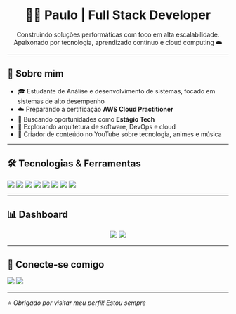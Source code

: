 <h1 align="center">👨‍💻 Paulo | Full Stack Developer</h1>
<p align="center">
  Construindo soluções performáticas com foco em alta escalabilidade. Apaixonado por tecnologia, aprendizado contínuo e cloud computing ☁️
</p>

---

## 🧠 Sobre mim

- 🎓 Estudante de Análise e desenvolvimento de sistemas, focado em sistemas de alto desempenho
- ☁️ Preparando a certificação **AWS Cloud Practitioner**
- 💼 Buscando oportunidades como **Estágio Tech**
- 🧪 Explorando arquitetura de software, DevOps e cloud
- 🎥 Criador de conteúdo no YouTube sobre tecnologia, animes e música

---

## 🛠️ Tecnologias & Ferramentas

<p align="left">
  <img src="https://img.shields.io/badge/Code-JavaScript-informational?style=flat&logo=javascript&logoColor=white&color=F7DF1E" />
  <img src="https://img.shields.io/badge/Code-Node.js-informational?style=flat&logo=node.js&logoColor=white&color=339933" />
  <img src="https://img.shields.io/badge/Code-React-informational?style=flat&logo=react&logoColor=white&color=61DAFB" />
  <img src="https://img.shields.io/badge/Code-Express-informational?style=flat&logo=express&logoColor=white&color=000000" />
  <img src="https://img.shields.io/badge/DB-MongoDB-informational?style=flat&logo=mongodb&logoColor=white&color=47A248" />
  <img src="https://img.shields.io/badge/Cloud-AWS-informational?style=flat&logo=amazon-aws&logoColor=white&color=FF9900" />
  <img src="https://img.shields.io/badge/Tools-Git-informational?style=flat&logo=git&logoColor=white&color=F05032" />
  <img src="https://img.shields.io/badge/Editor-VSCode-informational?style=flat&logo=visual-studio-code&logoColor=white&color=007ACC" />
</p>

---

## 📊 Dashboard

<p align="center">
  <img src="https://github-readme-stats.vercel.app/api?username=paulo-github-username&show_icons=true&theme=radical&hide_title=true" />
  <img src="https://github-readme-stats.vercel.app/api/top-langs/?username=paulo-github-username&layout=compact&theme=radical" />
</p>

---

## 🔗 Conecte-se comigo

<p align="left">
  <a href="mailto:seuemail@email.com"><img src="https://img.shields.io/badge/-Email-red?style=flat-square&logo=gmail&logoColor=white" /></a>
  <a href="https://www.linkedin.com/in/seuperfil/"><img src="https://img.shields.io/badge/-LinkedIn-blue?style=flat-square&logo=linkedin&logoColor=white" /></a>

</p>

---

⭐ *Obrigado por visitar meu perfil! Estou sempre*

